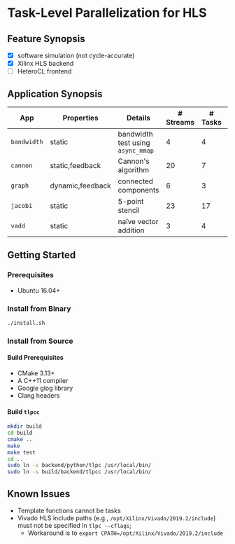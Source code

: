 # Task-Level Parallelization for HLS

## Feature Synopsis

+ [x] software simulation (not cycle-accurate)
+ [x] Xilinx HLS backend
+ [ ] HeteroCL frontend

## Application Synopsis

| App         | Properties       | Details                           | # Streams | # Tasks | # Steps |
| ----------- | ---------------- | --------------------------------- | --------- | ------- | ------- |
| `bandwidth` | static           | bandwidth test using `async_mmap` | 4         | 4       | 1       |
| `cannon`    | static,feedback  | Cannon's algorithm                | 20        | 7       | 1       |
| `graph`     | dynamic,feedback | connected components              | 6         | 3       | 1       |
| `jacobi`    | static           | 5-point stencil                   | 23        | 17      | 1       |
| `vadd`      | static           | naïve vector addition             | 3         | 4       | 1       |

## Getting Started

### Prerequisites

+ Ubuntu 16.04+

### Install from Binary

```bash
./install.sh
```

### Install from Source

#### Build Prerequisites

+ CMake 3.13+
+ A C++11 compiler
+ Google glog library
+ Clang headers

#### Build `tlpcc`

```bash
mkdir build
cd build
cmake ..
make
make test
cd ..
sudo ln -s backend/python/tlpc /usr/local/bin/
sudo ln -s build/backend/tlpcc /usr/local/bin/
```

## Known Issues

+ Template functions cannot be tasks
+ Vivado HLS include paths (e.g., `/opt/Xilinx/Vivado/2019.2/include`) must not
    be specified in `tlpc --cflags`;
  + Workaround is to `export CPATH=/opt/Xilinx/Vivado/2019.2/include`
